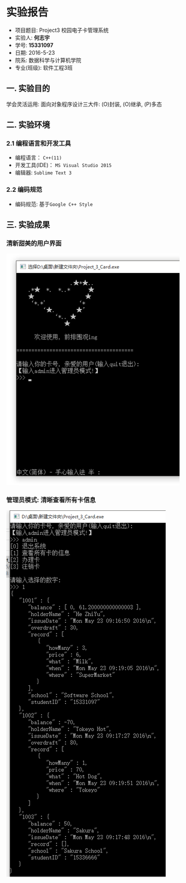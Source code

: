 # 实验报告

- 项目题目: Project3 校园电子卡管理系统
- 实验人: **何志宇**
- 学号: **15331097**
- 日期: 2016-5-23
- 院系: 数据科学与计算机学院
- 专业(班级): 软件工程3班

## 一. 实验目的
学会灵活运用: 面向对象程序设计三大件:
(O)封装, (O)继承, (P)多态

## 二. 实验环境

### 2.1 编程语言和开发工具
- 编程语言： `C++(11)`
- 开发工具(IDE)： `MS Visual Studio 2015`
- 编辑器: `Sublime Text 3`

### 2.2 编码规范
- 编码规范: 基于`Google C++ Style`

## 三. 实验成果

### 清新甜美的用户界面
![用户界面](./img/用户界面.png)

### 管理员模式: 清晰查看所有卡信息
![查看所有卡信息](./img/管理员查看所有卡信息.png)
